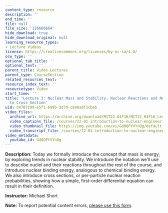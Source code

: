 ```yaml
---
content_type: resource
description: ''
end_time: ''
file: null
file_size: '126660664'
hide_download: true
hide_download_original: null
learning_resource_types:
- Lecture Videos
license: https://creativecommons.org/licenses/by-nc-sa/4.0/
ocw_type: ''
optional_tab_title: ''
optional_text: ''
parent_title: Video Lectures
parent_type: CourseSection
related_resources_text: ''
resource_index_text: ''
resourcetype: Video
start_time: ''
title: 'Lecture 3: Nuclear Mass and Stability, Nuclear Reactions and Notation, Introduction
  to Cross Section'
uid: d4787199-e5f1-699b-3d7d-c840a0f1cbbb
video_files:
  archive_url: https://archive.org/download/MIT22.01F16/MIT22_01F16_Lec03_300k.mp4
  video_captions_file: /courses/22-01-introduction-to-nuclear-engineering-and-ionizing-radiation-fall-2016/1805f54fc43e58e483c71ff6b7e3b28e_Gd0QPYVYnQg.vtt
  video_thumbnail_file: https://img.youtube.com/vi/Gd0QPYVYnQg/default.jpg
  video_transcript_file: /courses/22-01-introduction-to-nuclear-engineering-and-ionizing-radiation-fall-2016/b80a836f08f1e7fa8bd53301d8781c4e_Gd0QPYVYnQg.pdf
video_metadata:
  youtube_id: Gd0QPYVYnQg
---
```


**Description:** Today we formally introduce the concept that mass is energy, by exploring trends in nuclear stability. We introduce the notation we’ll use to describe nuclei and their reactions throughout the rest of the course, and introduce nuclear binding energy, analogous to chemical binding energy. We also introduce cross sections, or per-particle nuclear reaction probabilities, showing how a simple, first-order differential equation can result in their definition.

**Instructor:** Michael Short

**Note:** To report potential content errors, [please use this form](https://forms.gle/8B2zcUvfCtgJdTdE7).

